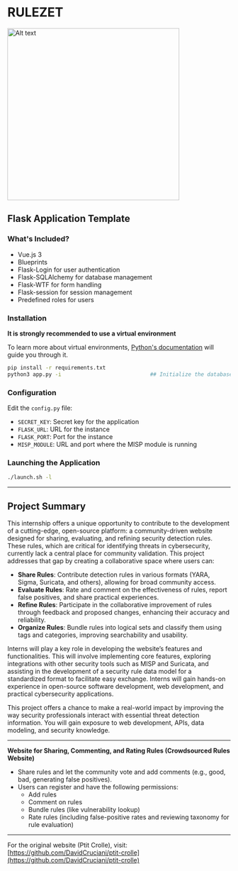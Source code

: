 # RULEZET

<img title="MarkText logo" src="https://github.com/ngsoti/rulezet-core/tree/main/app/static/image/crolle.png?raw=true" alt="Alt text" width="388" data-align="center">

## Flask Application Template

### What's Included?

- Vue.js 3
- Blueprints
- Flask-Login for user authentication
- Flask-SQLAlchemy for database management
- Flask-WTF for form handling
- Flask-session for session management
- Predefined roles for users

### Installation

**It is strongly recommended to use a virtual environment**

To learn more about virtual environments, [Python's documentation](https://docs.python.org/3/tutorial/venv.html) will guide you through it.

```bash
pip install -r requirements.txt
python3 app.py -i                            ## Initialize the database
```

### Configuration

Edit the `config.py` file:

- `SECRET_KEY`: Secret key for the application
- `FLASK_URL`: URL for the instance
- `FLASK_PORT`: Port for the instance
- `MISP_MODULE`: URL and port where the MISP module is running

### Launching the Application

```bash
./launch.sh -l
```

---

## Project Summary

This internship offers a unique opportunity to contribute to the development of a cutting-edge, open-source platform: a community-driven website designed for sharing, evaluating, and refining security detection rules. These rules, which are critical for identifying threats in cybersecurity, currently lack a central place for community validation. This project addresses that gap by creating a collaborative space where users can:

- **Share Rules**: Contribute detection rules in various formats (YARA, Sigma, Suricata, and others), allowing for broad community access.
- **Evaluate Rules**: Rate and comment on the effectiveness of rules, report false positives, and share practical experiences.
- **Refine Rules**: Participate in the collaborative improvement of rules through feedback and proposed changes, enhancing their accuracy and reliability.
- **Organize Rules**: Bundle rules into logical sets and classify them using tags and categories, improving searchability and usability.

Interns will play a key role in developing the website’s features and functionalities. This will involve implementing core features, exploring integrations with other security tools such as MISP and Suricata, and assisting in the development of a security rule data model for a standardized format to facilitate easy exchange. Interns will gain hands-on experience in open-source software development, web development, and practical cybersecurity applications. 

This project offers a chance to make a real-world impact by improving the way security professionals interact with essential threat detection information. You will gain exposure to web development, APIs, data modeling, and security knowledge.

---

**Website for Sharing, Commenting, and Rating Rules (Crowdsourced Rules Website)**

- Share rules and let the community vote and add comments (e.g., good, bad, generating false positives).
- Users can register and have the following permissions:
  - Add rules
  - Comment on rules
  - Bundle rules (like vulnerability lookup)
  - Rate rules (including false-positive rates and reviewing taxonomy for rule evaluation)

---

For the original website (Ptit Crolle), visit: [https://github.com/DavidCruciani/ptit-crolle](https://github.com/DavidCruciani/ptit-crolle)
